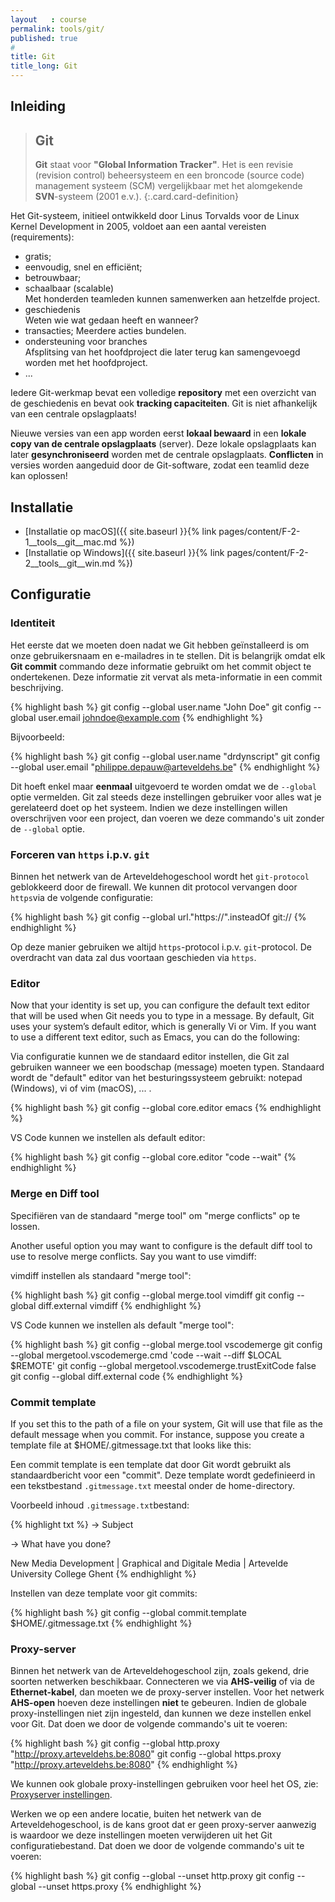 ```yaml
---
layout   : course
permalink: tools/git/
published: true
#
title: Git
title_long: Git
---
```


Inleiding
---------

> Git
> ---
> **Git** staat voor **"Global Information Tracker"**. Het is een revisie (revision control) beheersysteem en een broncode (source code) management systeem (SCM) vergelijkbaar met het alomgekende **SVN**-systeem (2001 e.v.). 
{:.card.card-definition}

Het Git-systeem, initieel ontwikkeld door Linus Torvalds voor de Linux Kernel Development in 2005, voldoet aan een aantal vereisten (requirements):

- gratis;
- eenvoudig, snel en efficiënt;
- betrouwbaar;
- schaalbaar (scalable)  
  Met honderden teamleden kunnen samenwerken aan hetzelfde project.
- geschiedenis  
  Weten wie wat gedaan heeft en wanneer?
- transacties;
  Meerdere acties bundelen.
- ondersteuning voor branches  
  Afsplitsing van het hoofdproject die later terug kan samengevoegd worden met het hoofdproject.
- ...

Iedere Git-werkmap bevat een volledige **repository** met een overzicht van de geschiedenis en bevat ook **tracking capaciteiten**. Git is niet afhankelijk van een centrale opslagplaats! 

Nieuwe versies van een app worden eerst **lokaal bewaard** in een **lokale copy van de centrale opslagplaats** (server). Deze lokale opslagplaats kan later **gesynchroniseerd** worden met de centrale opslagplaats. **Conflicten** in versies worden aangeduid door de Git-software, zodat een teamlid deze kan oplossen!

Installatie 
-----------

 - [Installatie op macOS]({{ site.baseurl }}{% link pages/content/F-2-1__tools__git__mac.md %})
 - [Installatie op Windows]({{ site.baseurl }}{% link pages/content/F-2-2__tools__git__win.md %})

Configuratie
------------

### Identiteit

Het eerste dat we moeten doen nadat we Git hebben geïnstalleerd is om onze gebruikersnaam en e-mailadres in te stellen. Dit is belangrijk omdat elk **Git commit** commando deze informatie gebruikt om het commit object te ondertekenen. Deze informatie zit vervat als meta-informatie in een commit beschrijving.

{% highlight bash %}
git config --global user.name "John Doe"
git config --global user.email johndoe@example.com
{% endhighlight %}

Bijvoorbeeld:

{% highlight bash %}
git config --global user.name "drdynscript"
git config --global user.email "philippe.depauw@arteveldehs.be"
{% endhighlight %}

Dit hoeft enkel maar **eenmaal** uitgevoerd te worden omdat we de `--global` optie vermelden. Git zal steeds deze instellingen gebruiker voor alles wat je gerelateerd doet op het systeem. Indien we deze instellingen willen overschrijven voor een project, dan voeren we deze commando's uit zonder de `--global` optie.

### Forceren van `https` i.p.v. `git`

Binnen het netwerk van de Arteveldehogeschool wordt het `git-protocol` geblokkeerd door de firewall. We kunnen dit protocol vervangen door `https`via de volgende configuratie:

{% highlight bash %}
git config --global url."https://".insteadOf git://
{% endhighlight %}

Op deze manier gebruiken we altijd `https`-protocol i.p.v. `git`-protocol. De overdracht van data zal dus voortaan geschieden via `https`.

### Editor

Now that your identity is set up, you can configure the default text editor that will be used when Git needs you to type in a message. By default, Git uses your system’s default editor, which is generally Vi or Vim. If you want to use a different text editor, such as Emacs, you can do the following:

Via configuratie kunnen we de standaard editor instellen, die Git zal gebruiken wanneer we een boodschap (message) moeten typen. Standaard wordt de "default" editor van het besturingssysteem gebruikt: notepad (Windows), vi of vim (macOS), ... .

{% highlight bash %}
git config --global core.editor emacs
{% endhighlight %}

VS Code kunnen we instellen als default editor:

{% highlight bash %}
git config --global core.editor "code --wait"
{% endhighlight %}

### Merge en Diff tool

Specifiëren van de standaard "merge tool" om "merge conflicts" op te lossen.

Another useful option you may want to configure is the default diff tool to use to resolve merge conflicts. Say you want to use vimdiff:

vimdiff instellen als standaard "merge tool":

{% highlight bash %}
git config --global merge.tool vimdiff
git config --global diff.external vimdiff
{% endhighlight %}

VS Code kunnen we instellen als default "merge tool":

{% highlight bash %}
git config --global merge.tool vscodemerge
git config --global mergetool.vscodemerge.cmd 'code --wait --diff $LOCAL $REMOTE'
git config --global mergetool.vscodemerge.trustExitCode false
git config --global diff.external code
{% endhighlight %}

### Commit template

If you set this to the path of a file on your system, Git will use that file as the default message when you commit. For instance, suppose you create a template file at $HOME/.gitmessage.txt that looks like this:

Een commit template is een template dat door Git wordt gebruikt als standaardbericht voor een "commit". Deze template wordt gedefinieerd in een tekstbestand `.gitmessage.txt` meestal onder de home-directory.

Voorbeeld inhoud `.gitmessage.txt`bestand:

{% highlight txt %}
-> Subject

-> What have you done?

New Media Development | Graphical and Digitale Media | Artevelde University College Ghent
{% endhighlight %}

Instellen van deze template voor git commits:

{% highlight bash %}
git config --global commit.template $HOME/.gitmessage.txt
{% endhighlight %}

### Proxy-server

Binnen het netwerk van de Arteveldehogeschool zijn, zoals gekend, drie soorten netwerken beschikbaar. Connecteren we via **AHS-veilig** of via de **Ethernet-kabel**, dan moeten we de proxy-server instellen. Voor het netwerk **AHS-open** hoeven deze instellingen **niet** te gebeuren. Indien de globale proxy-instellingen niet zijn ingesteld, dan kunnen we deze instellen enkel voor Git. Dat doen we door de volgende commando's uit te voeren:

{% highlight bash %}
git config --global http.proxy "http://proxy.arteveldehs.be:8080"
git config --global https.proxy "http://proxy.arteveldehs.be:8080"
{% endhighlight %}

We kunnen ook globale proxy-instellingen gebruiken voor heel het OS, zie: [Proxyserver instellingen](../../netwerk/proxy).

Werken we op een andere locatie, buiten het netwerk van de Arteveldehogeschool, is de kans groot dat er geen proxy-server aanwezig is waardoor we deze instellingen moeten verwijderen uit het Git configuratiebestand.  Dat doen we door de volgende commando's uit te voeren:

{% highlight bash %}
git config --global --unset http.proxy
git config --global --unset https.proxy
{% endhighlight %}